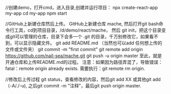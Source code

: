 //创建demo，打开cmd，进入目录,创建并运行项目：
  npx create-react-app my-app
  cd my-app
  npm start

//GitHub上新建仓库然后上传。
  GitHub上新建仓库 mache, 然后打开git bash命令行工具，cd到项目目录，/d/demo/react/mache，
  然后 git init，把这个目录变成git可以管理的仓库，目录下会多一个 .git 的目录，千万别修改它，如果看不到，可以显示隐藏文件。
  git add README.md （当然也可以add 任何想上传的文件或文件夹）
  git commit -m "first commit"
  git remote add origin https://github.com/nail-sea/mache.git
  git push -u origin master
  至此，就是开通仓库和上传README.md的过程。
  注意：如果因为路径弄混了，导致错误：fatal：remote origin already exists.  需要执行：git remote rm origin.

//修改后上传过程
  git status，查看修改的内容，然后git add XX 或其他git add （-A/./-u), 之后git commit -m "注释"，最后git push origin master.